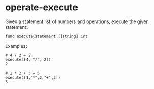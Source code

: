 # operate-execute

Given a statement list of numbers and operations, execute the given statement.

```
func execute(statement []string) int
```

Examples:

```
# 4 / 2 = 2
execute([4, "/", 2])
2
```

```
# 1 * 2 + 3 = 5
execute([1,"*",2,"+",3])
5
```

